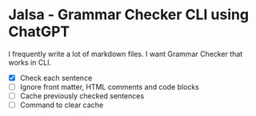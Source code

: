 # Jalsa - Grammar Checker CLI using ChatGPT

I frequently write a lot of markdown files. I want Grammar Checker that works in CLI.

- [x] Check each sentence
- [ ] Ignore front matter, HTML comments and code blocks
- [ ] Cache previously checked sentences
- [ ] Command to clear cache
